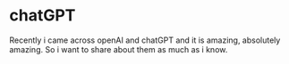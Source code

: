 # chatGPT

Recently i came across openAI and chatGPT and it is amazing, absolutely amazing. So i want to share about them as much as i know.
